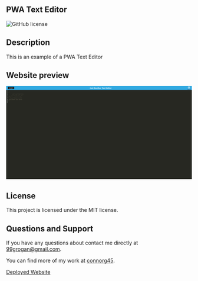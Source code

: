 ## PWA Text Editor
![GitHub license](https://img.shields.io/badge/license-MIT-blue.svg)
## Description

This is an example of a PWA Text Editor
## Website preview

![Homepage preview](./assets/images/Screenshot%202023-09-05%20122745.png)
## License

This project is licensed under the MIT license.

## Questions and Support

If you have any questions about contact me directly at 99grogan@gmail.com.

You can find more of my work at [connorg45](https://github.com/connorg45/).

[Deployed Website]()